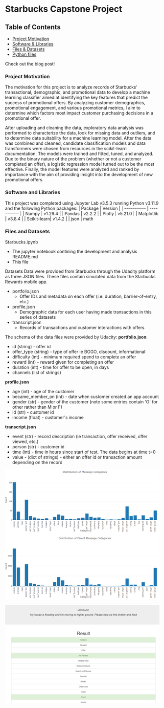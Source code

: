 # Starbucks Capstone Project

## Table of Contents
 * [Project Motivation](#project-motivation)
 * [Software & Libraries](#software-and-libraries)
 * [Files & Datasets](#files-and-datasets)
 * [Python files](#python-files)

Check out the blog post!

### Project Motivation

The motivation for this project is to analyze records of Starbucks' transactional, demographic, and promotional data to develop a machine learning classifier aimed at identifying the key features that predict the success of promotional offers. By analyzing customer demographics, promotional engagement, and various promotional metrics, I aim to determine which factors most impact customer purchasing decisions in a promotional offer.

After uploading and cleaning the data, exploratory data analysis was performed to characterize the data, look for missing data and outliers, and to determine data suitability for a machine learning model. After the data was combined and cleaned, candidate classification models and data transformers were chosen from resources in the scikit-learn documentation. The models were trained and fitted, tuned, and analyzed. Due to the binary nature of the problem (whether or not a customer completed an offer), a logistic regression model turned out to be the most effective. Finally, the model features were analyzed and ranked by importance with the aim of providing insight into the development of new promotional offers.

### Software and Libraries

This project was completed using Jupyter Lab v3.5.3 running Python v3.11.9 and the following Python packages:
| Package     |   Version   |
| ----------- | ----------- |
| Numpy       |   v1.26.4   |
| Pandas      |   v2.2.2    |
| Plotly      |   v5.21.0   |
| Matplotlib  |   v3.8.4    |
| Scikit-learn|   v1.4.2    |
| json
| math 


### Files and Datasets
Starbucks.ipynb
  * The jupyter notebook contining the development and analysis
README.md
  * This file

Datasets
Data were provided from Starbucks through the Udacity platform as three JSON files. These files contain simulated data from the Starbucks Rewards mobile app.
  * portfolio.json
    * Offer IDs and metadata on each offer (i.e. duration, barrier-of-entry, etc.)
  * profile.json
    * Demographic data for each user having made transactions in this series of datasets
  * transcript.json
    * Records of transactions and customer interactions with offers

The schema of the data files were provided by Udacity:
**portfolio.json**
-   id (string) - offer id
-   offer_type (string) - type of offer ie BOGO, discount, informational
-   difficulty (int) - minimum required spend to complete an offer
-   reward (int) - reward given for completing an offer
-   duration (int) - time for offer to be open, in days
-   channels (list of strings)

**profile.json**

-   age (int) - age of the customer
-   became_member_on (int) - date when customer created an app account
-   gender (str) - gender of the customer (note some entries contain 'O' for other rather than M or F)
-   id (str) - customer id
-   income (float) - customer's income

**transcript.json**

-   event (str) - record description (ie transaction, offer received, offer viewed, etc.)
-   person (str) - customer id
-   time (int) - time in hours since start of test. The data begins at time t=0
-   value - (dict of strings) - either an offer id or transaction amount depending on the record

![Page1](/Project-2/images/Page_1.png)


![Page2](/Project-2/images/Page_2.png)
